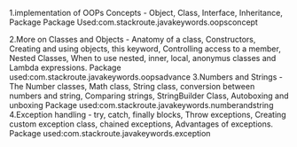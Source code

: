 1.implementation of OOPs Concepts - Object, Class, Interface, Inheritance, Package
        Package Used:com.stackroute.javakeywords.oopsconcept
        
 2.More on Classes and Objects - Anatomy of a class, 
 Constructors, Creating and using objects, this keyword,
  Controlling access to a member, Nested Classes, When to use nested,
  inner, local, anonymus classes and Lambda expressions.
  Package used:com.stackroute.javakeywords.oopsadvance
  3.Numbers and Strings - The Number classes, Math class, String class, conversion between numbers and string, 
  Comparing strings, StringBuilder Class, Autoboxing and unboxing
  Package used:com.stackroute.javakeywords.numberandstring
  4.Exception handling - try, catch, finally blocks, Throw exceptions, 
  Creating custom exception class, chained exceptions, Advantages of exceptions.
  Package used:com.stackroute.javakeywords.exception
